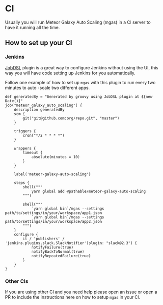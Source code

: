 # CI
Usually you will run Meteor Galaxy Auto Scaling (mgas) in a CI server to have it running all the
 time.

## How to set up your CI

### Jenkins

[JobDSL](https://jenkinsci.github.io/job-dsl-plugin/) plugin is a great way to configure Jenkins
 without using the UI, this way you will have code setting up Jenkins for you automatically.
 
 Follow one example of how to set up `mgas` with this plugin to run every two minutes to auto
 -scale two different apps.
```
def generatedBy = "Generated by groovy using JobDSL plugin at ${new Date()}"
job("meteor_galaxy_auto_scaling") {
    description generatedBy
    scm {
        git("git@github.com:org/repo.git", "master")
    }

    triggers {
        cron("*/2 * * * *")
    }

    wrappers {
        timeout {
            absolute(minutes = 10)
        }
    }

    label('meteor-galaxy-auto-scaling')

    steps {
        shell("""
            yarn global add @pathable/meteor-galaxy-auto-scaling
        """)

        shell("""
            `yarn global bin`/mgas --settings path/to/settings/in/your/workspace/app1.json
            `yarn global bin`/mgas --settings path/to/settings/in/your/workspace/app2.json
        """)
    }
    configure {
        it / 'publishers' / 'jenkins.plugins.slack.SlackNotifier'(plugin: "slack@2.3") {
            notifyFailure(true)
            notifyBackToNormal(true)
            notifyRepeatedFailure(true)
        }
    }
}
```

### Other CIs
If you are using other CI and you need help please open an issue or open a PR to include the
 instructions here on how to setup `mgas` in your CI.